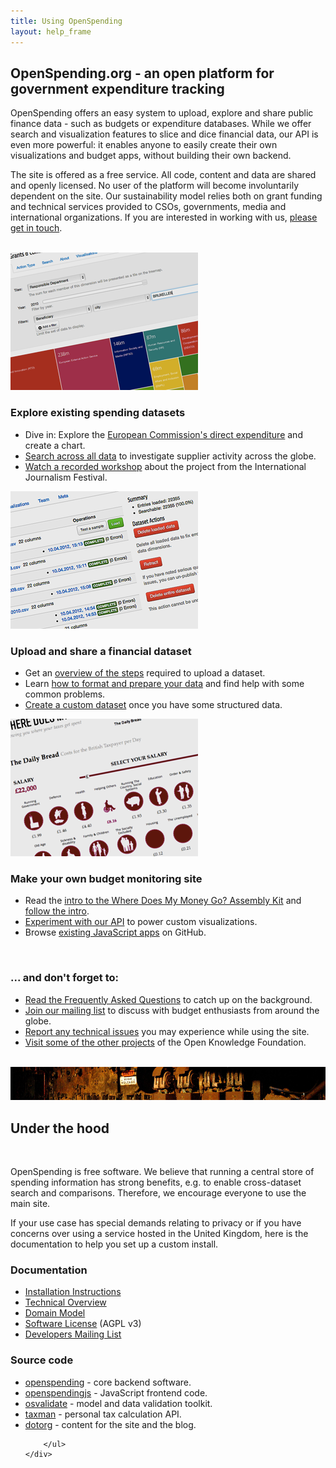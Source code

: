 ```yaml
---
title: Using OpenSpending
layout: help_frame
---
```


<h2>OpenSpending.org - an open platform for government expenditure tracking</h2>
<div class="row">
    <div class="span6">
        <p>
            OpenSpending offers an easy system to upload, explore and 
            share public finance data - such as budgets or expenditure 
            databases.
            While we offer search and visualization features to slice 
            and dice financial data, our API is even more powerful: it 
            enables anyone to easily create their own visualizations and budget
            apps, without building their own backend.
        </p>
    </div>
    <div class="span6">
        <p>
            The site is offered as a free service. All code, content and 
            data are shared and openly licensed. No user of the platform will
            become involuntarily dependent on the site. Our sustainability model
            relies both on grant funding and technical services provided to 
            CSOs, governments, media and international organizations. If 
            you are interested in working with us, 
            <a href="/about/contact.html">please get in touch</a>.
        </p>
    </div>
</div>
<br/>
<div class="row">
    <div class="span4">
        <img src="images/browse_teaser.png" />
        <h3>Explore existing spending datasets</h3>
        <ul>
            <li>Dive in: Explore the <a href="http://openspending.org/eu-commission-fts/views/new"> European Commission's direct expenditure</a> and create a chart.</li>
            <li><a href="http://opendatalabs.org/spendbrowser">Search across all data</a> to 
            investigate supplier activity across the globe.</li>
            <li><a href="http://webtv.journalismfestival.com/doc/1311/raccontare-la-spesa-pubblica.htm">Watch a recorded workshop</a> about the project from 
            the International Journalism Festival.</li>
        </ul>
    </div>
    <div class="span4">
        <img src="images/upload_teaser.png" />
        <h3>Upload and share a financial dataset</h3>
        <ul>
            <li>Get an <a href="data-loading.html">overview of the steps</a> 
                required to upload a dataset.</li>
            <li>Learn <a href="data-cleansing.html">how to format and prepare
                your data</a> and find help with some common problems.</li>
            <li><a href="/datasets/new">Create a custom dataset</a> once you 
                have some structured data.</li>
        </ul>
    </div>
    <div class="span4">
        <img src="images/kit_teaser.png" />
        <h3>Make your own budget monitoring site</h3>
        <ul>
            <li>Read the <a href="/blog/2012/02/16/thekit.html">intro to the Where Does My Money Go? Assembly Kit</a> and <a href="https://github.com/openspending/satellite-template#readme">follow the intro</a>.</li>
            <li><a href="api.html">Experiment with our API</a> to power custom visualizations.</li>
            <li>Browse <a href="http://github.com/openspending/openspendingjs">existing JavaScript apps</a> on GitHub.</li>
        </ul>
    </div>
</div>
<br/>
<div class="row">
    <div class="span4">
        <h3>... and don't forget to:</h3>
    </div>
    <div class="span8">
        <ul>
            <li><a href="/about/faq.html">Read the Frequently Asked Questions</a> to catch up on the 
                background.</li>
            <li><a href="http://lists.okfn.org/mailman/listinfo/openspending">Join our mailing list</a>
                to discuss with budget enthusiasts from around the globe.</li>
            <li><a href="https://github.com/openspending/openspending/issues">Report any technical issues</a> you may experience while using the 
                site.</li>
            <li><a href="http://okfn.org/projects/">Visit some of the other projects</a>
                of the Open Knowledge Foundation.</li>
        </ul>
    </div>
</div>

<br />
<div class="top-image">
    <!--
    http://www.flickr.com/photos/kenyee/18784775/sizes/o/in/photostream/
    -->
    <img src="images/engine.png" />
    <h2>Under the hood</h2>
</div>
<br />

<div class="row">
    <div class="span4">
        <p>
            OpenSpending is free software. We believe that running a 
            central store of spending information has strong
            benefits, e.g. to enable cross-dataset search and comparisons. 
            Therefore, we encourage everyone to use the main site.
        </p>
        <p>
            If your use case has special demands relating to privacy or if 
            you have concerns over using a service hosted in the United
            Kingdom, here is the documentation to help you set up 
            a custom install.
        </p>
    </div>
    <div class="span4">
        <h3>Documentation</h3>
        <ul>
            <li><a href="http://docs.openspending.org/en/latest/install.html">Installation Instructions</a></li>
            <li><a href="http://docs.openspending.org/en/latest/model/design.html">Technical Overview</a></li>
            <li><a href="http://docs.openspending.org/en/latest/model/objects.html">Domain Model</a></li>
            <li><a href="https://github.com/openspending/openspending/blob/master/LICENSE.txt">Software License</a> (AGPL v3)</li>
            <li><a href="http://lists.okfn.org/mailman/listinfo/openspending-dev">Developers Mailing List</a></li>
        </ul>
    </div>
    <div class="span4">
        <h3>Source code</h3>
        <ul>
            <li><a href="https://github.com/openspending/openspending">openspending</a> - core backend software.</li>
            <li><a href="https://github.com/openspending/openspendingjs">openspendingjs</a> - JavaScript frontend code.</li>
            <li><a href="https://github.com/openspending/osvalidate">osvalidate</a> - model and data validation toolkit.</li>
            <li><a href="https://github.com/openspending/taxman">taxman</a> - personal tax calculation API.</li>
            <li><a href="https://github.com/openspending/dotorg">dotorg</a> - content for the site and the blog.</li>

        </ul>
    </div>
</div>
